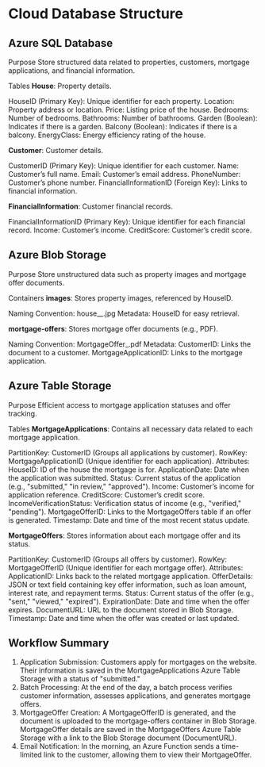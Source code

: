 # Cloud Database Structure

## Azure SQL Database
Purpose
Store structured data related to properties, customers, mortgage applications, and financial information.

Tables
**House**: Property details.

HouseID (Primary Key): Unique identifier for each property.
Location: Property address or location.
Price: Listing price of the house.
Bedrooms: Number of bedrooms.
Bathrooms: Number of bathrooms.
Garden (Boolean): Indicates if there is a garden.
Balcony (Boolean): Indicates if there is a balcony.
EnergyClass: Energy efficiency rating of the house.

**Customer**: Customer details.

CustomerID (Primary Key): Unique identifier for each customer.
Name: Customer’s full name.
Email: Customer’s email address.
PhoneNumber: Customer’s phone number.
FinancialInformationID (Foreign Key): Links to financial information.

**FinancialInformation**: Customer financial records.

FinancialInformationID (Primary Key): Unique identifier for each financial record.
Income: Customer’s income.
CreditScore: Customer’s credit score.

## Azure Blob Storage
Purpose
Store unstructured data such as property images and mortgage offer documents.

Containers
**images**: Stores property images, referenced by HouseID.

Naming Convention: house_<HouseID>_<ImageNumber>.jpg
Metadata: HouseID for easy retrieval.

**mortgage-offers**: Stores mortgage offer documents (e.g., PDF).

Naming Convention: MortgageOffer_<MortgageOfferID>.pdf
Metadata:
CustomerID: Links the document to a customer.
MortgageApplicationID: Links to the mortgage application.

## Azure Table Storage
Purpose
Efficient access to mortgage application statuses and offer tracking.

Tables
**MortgageApplications**: Contains all necessary data related to each mortgage application.

PartitionKey: CustomerID (Groups all applications by customer).
RowKey: MortgageApplicationID (Unique identifier for each application).
Attributes:
HouseID: ID of the house the mortgage is for.
ApplicationDate: Date when the application was submitted.
Status: Current status of the application (e.g., "submitted," "in review," "approved").
Income: Customer’s income for application reference.
CreditScore: Customer’s credit score.
IncomeVerificationStatus: Verification status of income (e.g., "verified," "pending").
MortgageOfferID: Links to the MortgageOffers table if an offer is generated.
Timestamp: Date and time of the most recent status update.

**MortgageOffers**: Stores information about each mortgage offer and its status.

PartitionKey: CustomerID (Groups all offers by customer).
RowKey: MortgageOfferID (Unique identifier for each mortgage offer).
Attributes:
ApplicationID: Links back to the related mortgage application.
OfferDetails: JSON or text field containing key offer information, such as loan amount, interest rate, and repayment terms.
Status: Current status of the offer (e.g., "sent," "viewed," "expired").
ExpirationDate: Date and time when the offer expires.
DocumentURL: URL to the document stored in Blob Storage.
Timestamp: Date and time when the offer was created or last updated.

## Workflow Summary
1. Application Submission: Customers apply for mortgages on the website. Their information is saved in the MortgageApplications Azure Table Storage with a status of "submitted."
2. Batch Processing: At the end of the day, a batch process verifies customer information, assesses applications, and generates mortgage offers.
3. MortgageOffer Creation:
    A MortgageOfferID is generated, and the document is uploaded to the mortgage-offers container in Blob Storage.
    MortgageOffer details are saved in the MortgageOffers Azure Table Storage with a link to the Blob Storage document (DocumentURL).
4. Email Notification: In the morning, an Azure Function sends a time-limited link to the customer, allowing them to view their MortgageOffer.